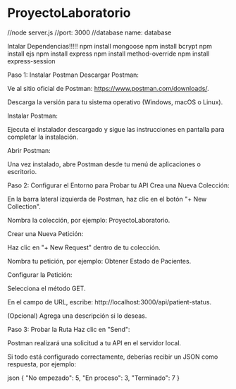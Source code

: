 # ProyectoLaboratorio

//node server.js
//port: 3000
//database name: database

Intalar Dependencias!!!!!
npm install mongoose
npm install bcrypt
npm install ejs
npm install express
npm install method-override
npm install express-session

Paso 1: Instalar Postman
Descargar Postman:

Ve al sitio oficial de Postman: https://www.postman.com/downloads/.

Descarga la versión para tu sistema operativo (Windows, macOS o Linux).

Instalar Postman:

Ejecuta el instalador descargado y sigue las instrucciones en pantalla para completar la instalación.

Abrir Postman:

Una vez instalado, abre Postman desde tu menú de aplicaciones o escritorio.

Paso 2: Configurar el Entorno para Probar tu API
Crea una Nueva Colección:

En la barra lateral izquierda de Postman, haz clic en el botón "+ New Collection".

Nombra la colección, por ejemplo: ProyectoLaboratorio.

Crear una Nueva Petición:

Haz clic en "+ New Request" dentro de tu colección.

Nombra tu petición, por ejemplo: Obtener Estado de Pacientes.

Configurar la Petición:

Selecciona el método GET.

En el campo de URL, escribe: http://localhost:3000/api/patient-status.

(Opcional) Agrega una descripción si lo deseas.

Paso 3: Probar la Ruta
Haz clic en "Send":

Postman realizará una solicitud a tu API en el servidor local.

Si todo está configurado correctamente, deberías recibir un JSON como respuesta, por ejemplo:

json
{
    "No empezado": 5,
    "En proceso": 3,
    "Terminado": 7
}
